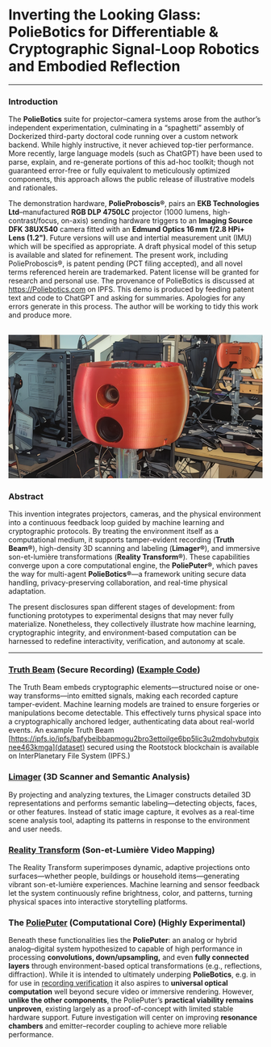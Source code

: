 # Inverting the Looking Glass: PolieBotics for Differentiable & Cryptographic Signal-Loop Robotics and Embodied Reflection

------

### Introduction

The **PolieBotics** suite for projector–camera systems arose from the author’s independent experimentation, culminating in a “spaghetti” assembly of Dockerized third-party doctoral code running over a custom network backend. While highly instructive, it never achieved top-tier performance. More recently, large language models (such as ChatGPT) have been used to parse, explain, and re-generate portions of this ad-hoc toolkit; though not guaranteed error-free or fully equivalent to meticulously optimized components, this approach allows the public release of illustrative models and rationales.

The demonstration hardware, **PolieProboscis®**, pairs an **EKB Technologies Ltd**–manufactured **RGB DLP 4750LC** projector (1000 lumens, high-contrast/focus, on-axis) sending hardware triggers to an **Imaging Source DFK 38UX540** camera fitted with an **Edmund Optics 16 mm f/2.8 HPi+ Lens (1.2")**. Future versions will use and intertial measurement unit (IMU) which will be specified as appropriate. A draft physical model of this setup is available and slated for refinement. The present work, including PolieProboscis®, is patent pending (PCT filing accepted), and all novel terms referenced herein are trademarked. Patent license will be granted for research and personal use.
The provenance of PolieBotics is discussed at https://Poliebotics.com on IPFS. This demo is produced by feeding patent text and code to ChatGPT and asking for summaries. Apologies for any errors generate in this process. The author will be working to tidy this work and produce more.

<br>
<img src="PolieProboscis.png" alt="PolieProboscis Prototype" title="PolieProboscis Prototype">

### Abstract
This invention integrates projectors, cameras, and the physical environment into a continuous feedback loop guided by machine learning and cryptographic protocols. By treating the environment itself as a computational medium, it supports tamper-evident recording (**Truth Beam®**), high-density 3D scanning and labeling (**Limager®**), and immersive son-et-lumière transformations (**Reality Transform®**). These capabilities converge upon a core computational engine, the **PoliePuter®**, which paves the way for multi-agent **PolieBotics®**—a framework uniting secure data handling, privacy-preserving collaboration, and real-time physical adaptation.  

The present disclosures span different stages of development: from functioning prototypes to experimental designs that may never fully materialize. Nonetheless, they collectively illustrate how machine learning, cryptographic integrity, and environment-based computation can be harnessed to redefine interactivity, verification, and autonomy at scale.

------

### [Truth Beam](truth_beam.md) (Secure Recording) ([Example Code](https://github.com/PolieBotics/TruthBeam))

The Truth Beam embeds cryptographic elements—structured noise or one-way transforms—into emitted signals, making each recorded capture tamper-evident. Machine learning models are trained to ensure forgeries or manipulations become detectable. This effectively turns physical space into a cryptographically anchored ledger, authenticating data about real-world events. 
An example Truth Beam [https://ipfs.io/ipfs/bafybeibbapmogu2bro3ettoilge6bp5lic3u2mdohvbutgixnee463kmga](dataset) secured using the Rootstock blockchain is available on InterPlanetary File System (IPFS.)

### [Limager](limager.md) (3D Scanner and Semantic Analysis)

By projecting and analyzing textures, the Limager constructs detailed 3D representations and performs semantic labeling—detecting objects, faces, or other features. Instead of static image capture, it evolves as a real-time scene analysis tool, adapting its patterns in response to the environment and user needs.

### [Reality Transform](reality_transform.md) (Son-et-Lumière Video Mapping)

The Reality Transform superimposes dynamic, adaptive projections onto surfaces—whether people, buildings or household items—generating vibrant son-et-lumière experiences. Machine learning and sensor feedback let the system continuously refine brightness, color, and patterns, turning physical spaces into interactive storytelling platforms.

### The [PoliePuter](computation.md) (Computational Core) (Highly Experimental)

Beneath these functionalities lies the **PoliePuter**: an analog or hybrid analog–digital system hypothesized to capable of high performance in processing **convolutions, down/upsampling,** and even **fully connected layers** through environment-based optical transformations (e.g., reflections, diffraction). While it is intended to ultimately underping **PolieBotics**, e.g. in for use in [recording verification](reactor.md) it also aspires to **universal optical computation** well beyond secure video or immersive rendering. However, **unlike the other components**, the PoliePuter’s **practical viability remains unproven**, existing largely as a proof-of-concept with limited stable hardware support. Future investigation will center on improving **resonance chambers** and emitter–recorder coupling to achieve more reliable performance.
